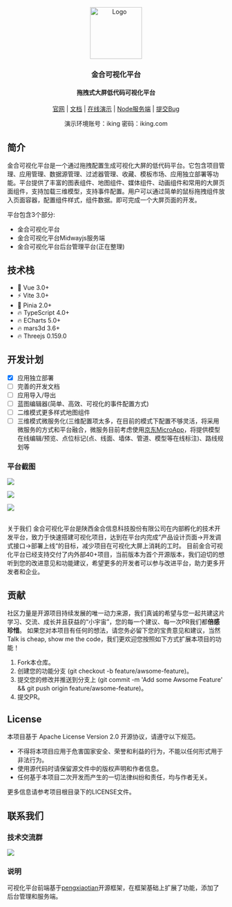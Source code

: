 <div align="center">
  <a href="https://datav.ikingtech.com/">
    <img src="https://datav.ikingtech.com/logo.png" alt="Logo" width="120" height="120">
  </a>

  <h3>金合可视化平台</h3>
  <h4>拖拽式大屏低代码可视化平台</h4>

  <a href="http://www.ikingtech.com/">官网</a>
  |
  <a href="https://datavdoc.ikingtech.com">文档</a>
  |
  <a href="https://datav.ikingtech.com">在线演示</a>
  |
  <a href="https://gitee.com/ikingtech/iking-datav-server">Node服务端</a>
  |
  <a href="https://gitee.com/ikingtech/iking-datav/issues">提交Bug</a>

  演示环境账号：iking 密码：iking.com
</div>

## 简介

金合可视化平台是一个通过拖拽配置生成可视化大屏的低代码平台。它包含项目管理、应用管理、数据源管理、过滤器管理、收藏、模板市场、应用独立部署等功能。平台提供了丰富的图表组件、地图组件、媒体组件、动画组件和常用的大屏页面组件，支持加载三维模型，支持事件配置。用户可以通过简单的鼠标拖拽组件放入页面容器，配置组件样式，组件数据。即可完成一个大屏页面的开发。

平台包含3个部分:

- 金合可视化平台
- 金合可视化平台Midwayjs服务端
- 金合可视化平台后台管理平台(正在整理)

## 技术栈

* 💪 Vue 3.0+
* ⚡ Vite 3.0+
* 🍍 Pinia 2.0+
* 🔥 TypeScript 4.0+
* 🔥 ECharts 5.0+
* 🔥 mars3d 3.6+
* 🔥 Threejs 0.159.0

## 开发计划
- [x] 应用独立部署
- [ ] 完善的开发文档
- [ ] 应用导入/导出
- [ ] 蓝图编辑器(简单、高效、可视化的事件配置方式)
- [ ] 二维模式更多样式地图组件
- [ ] 三维模式微服务化(三维配置项太多，在目前的模式下配置不够灵活，将采用微服务的方式和平台融合，微服务目前考虑使用<a href="https://micro-zoe.github.io/micro-app/">京东MicroApp</a>，将提供模型在线编辑/预览、点位标记(点、线面、墙体、管道、模型等在线标注)、路线规划等
### 平台截图
![](https://datav.ikingtech.com/图片1.png#id=hKx7Z&originHeight=908&originWidth=1911&originalType=binary&ratio=1&rotation=0&showTitle=false&status=done&style=none&title=)

![](https://datav.ikingtech.com/图片2.png#id=Z4Guc&originHeight=907&originWidth=1916&originalType=binary&ratio=1&rotation=0&showTitle=false&status=done&style=none&title=)

![](https://datav.ikingtech.com/图片3.png#id=jzj2K&originHeight=926&originWidth=1917&originalType=binary&ratio=1&rotation=0&showTitle=false&status=done&style=none&title=)

## 
关于我们
金合可视化平台是陕西金合信息科技股份有限公司在内部孵化的技术开发平台，致力于快速搭建可视化项目，达到在平台内完成”产品设计页面->开发调式接口->部署上线“的目标，减少项目在可视化大屏上消耗的工时。
目前金合可视化平台已经支持交付了内外部40+项目，当前版本为首个开源版本，我们迫切的想听到您的改进意见和功能建议，希望更多的开发者可以参与改进平台，助力更多开发者和企业。
## 贡献
社区力量是开源项目持续发展的唯一动力来源，我们真诚的希望与您一起共建这片学习、交流、成长并且获益的“小宇宙”，您的每一个建议、每一次PR我们都**倍感珍惜**。
如果您对本项目有任何的想法，请您务必留下您的宝贵意见和建议，当然 Talk is cheap, show me the code，我们更欢迎您按照如下方式扩展本项目的功能！

1. Fork本仓库。
2. 创建您的功能分支 (git checkout -b feature/awsome-feature)。
3. 提交您的修改并推送到分支上 (git commit -m 'Add some Awsome Feature' && git push origin feature/awsome-feature)。
4. 提交PR。
## License
本项目基于 Apache License Version 2.0 开源协议，请遵守以下规范。

- 不得将本项目应用于危害国家安全、荣誉和利益的行为，不能以任何形式用于非法行为。
- 使用源代码时请保留源文件中的版权声明和作者信息。
- 任何基于本项目二次开发而产生的一切法律纠纷和责任，均与作者无关。

更多信息请参考项目根目录下的LICENSE文件。
## 联系我们
### 技术交流群
![](https://datav.ikingtech.com/qywx.jpg#height=194&id=dllFA&originHeight=225&originWidth=232&originalType=binary&ratio=1&rotation=0&showTitle=false&status=done&style=none&title=&width=200)
### 说明
可视化平台前端基于[pengxiaotian](https://gitee.com/pengxiaotian/datav-vue)开源框架，在框架基础上扩展了功能，添加了后台管理和服务端。
